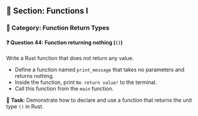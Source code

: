 ## 📘 Section: Functions I  
### 🔹 Category: Function Return Types  
#### ❓ Question 44: Function returning nothing (`()`)

Write a Rust function that does not return any value.

- Define a function named `print_message` that takes no parameters and returns nothing.
- Inside the function, print `No return value!` to the terminal.
- Call this function from the `main` function.

🔧 **Task:** Demonstrate how to declare and use a function that returns the unit type `()` in Rust.
